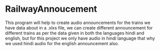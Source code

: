 # RailwayAnnoucement
This program will help to create audio announcements for the trains we have data about in a .xlxs file, we can create different announcement for different trains as per the data given in both the languages hindi and english, but for this project we only have audio in hindi language that why we used hindi audio for the english announcement also.
